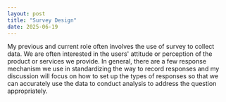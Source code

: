 ```yaml
---
layout: post
title: "Survey Design"
date: 2025-06-19
---
```

My previous and current role often involves the use of survey to collect data. We are often interested in the users' attitude or perception of the product or services we provide. 
In general, there are a few response mechanism we use in standardizing the way to record responses and my discussion will focus on how to set up the types of responses so that we can accurately use the data to conduct analysis to address the question appropriately. 

